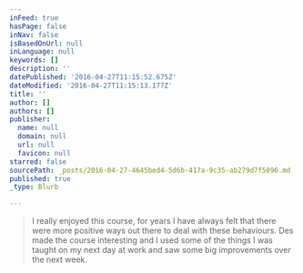 ```yaml
---
inFeed: true
hasPage: false
inNav: false
isBasedOnUrl: null
inLanguage: null
keywords: []
description: ''
datePublished: '2016-04-27T11:15:52.675Z'
dateModified: '2016-04-27T11:15:13.177Z'
title: ''
author: []
authors: []
publisher:
  name: null
  domain: null
  url: null
  favicon: null
starred: false
sourcePath: _posts/2016-04-27-4645bed4-5d6b-417a-9c35-ab279d7f5096.md
published: true
_type: Blurb

---
```

> I really enjoyed this course, for years I have always felt that there were more positive ways out there to deal with these behaviours. Des made the course interesting and I used some of the things I was taught on my next day at work and saw some big improvements over the next week.